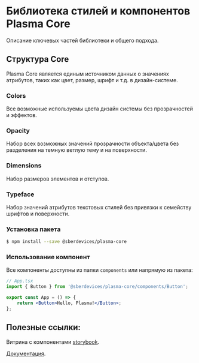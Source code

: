 # Библиотека стилей и компонентов Plasma Core

Описание ключевых частей библиотеки и общего подхода.

## Структура Core

Plasma Core является единым источником данных о значениях атрибутов, таких как цвет, размер, шрифт и т.д. в дизайн-системе.

### Colors

Все возможные используемы цвета дизайн системы без прозрачностей и эффектов.

### Opacity

Набор всех возможных значений прозрачности объекта/цвета без разделения на темную ветлую тему и на поверхности.

### Dimensions

Набор размеров элементов и отступов.

### Typeface

Набор значений атрибутов текстовых стилей без привязки к семейству шрифтов и поверхности.

### Установка пакета

```bash
$ npm install --save @sberdevices/plasma-core
```

### Использование компонент

Все компоненты доступны из папки `components` или напрямую из пакета:

```jsx
// App.tsx
import { Button } from '@sberdevices/plasma-core/components/Button';

export const App = () => {
    return <Button>Hello, Plasma!</Button>;
};
```

## Полезные ссылки:

Витрина с компонентами [storybook](https://master--5f96ec813d800900227e3b93.chromatic.com).

[Документация](https://master--5f96ec813d800900227e3b93.chromatic.com/?path=/docs/).
